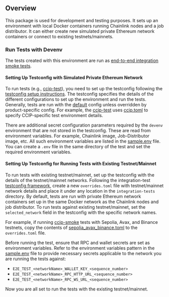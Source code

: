 ## Overview

This package is used for development and testing purposes. 
It sets up an environment with local Docker containers running Chainlink nodes and a job distributor. 
It can either create new simulated private Ethereum network containers or connect to existing testnets/mainnets.

### Run Tests with Devenv

The tests created with this environment are run as [end-to-end integration smoke tests](../../smoke).

#### Setting Up Testconfig with Simulated Private Ethereum Network

To run tests (e.g., [ccip-test](../../smoke/ccip_test.go)), 
you need to set up the testconfig following the [testconfig setup instructions](../../testconfig/README.md). 
The testconfig specifies the details of the different configurations to set up the environment and run the tests. 
Generally, tests are run with the [default](../../testconfig/default.toml) config unless overridden by product-specific config. 
For example, the [ccip-test](../../smoke/ccip_test.go) uses [ccip.toml](../../testconfig/ccip/ccip.toml) to specify 
CCIP-specific test environment details.

There are additional secret configuration parameters required by the `devenv` environment that are not stored in the testconfig. 
These are read from environment variables. For example, Chainlink image, Job-Distributor image, etc. 
All such environment variables are listed in the [sample.env](./.sample.env) file. 
You can create a `.env` file in the same directory of the test and set the required environment variables.

#### Setting Up Testconfig for Running Tests with Existing Testnet/Mainnet

To run tests with existing testnet/mainnet, set up the testconfig with the details of the testnet/mainnet networks. 
Following the integration-test [testconfig framework](../../testconfig/README.md#configuration-and-overrides), 
create a new `overrides.toml` file with testnet/mainnet network details and place it under any location in the `integration-tests` directory. 
By default, tests are run with private Ethereum network containers set up in the same Docker network as 
the Chainlink nodes and job distributor. To run tests against existing testnet/mainnet, 
set the `selected_network` field in the testconfig with the specific network names.

For example, if running [ccip-smoke](../../smoke/ccip_test.go) tests with Sepolia, Avax, and Binance testnets, 
copy the contents of [sepolia_avax_binance.toml](../../testconfig/ccip/overrides/sepolia_avax_binance.toml) 
to the `overrides.toml` file.

Before running the test, ensure that RPC and wallet secrets are set as environment variables. 
Refer to the environment variables pattern in the [sample.env](./.sample.env) file to 
provide necessary secrets applicable to the network you are running the tests against:
- `E2E_TEST_<networkName>_WALLET_KEY_<sequence_number>`
- `E2E_TEST_<networkName>_RPC_HTTP_URL_<sequence_number>`
- `E2E_TEST_<networkName>_RPC_WS_URL_<sequence_number>`

Now you are all set to run the tests with the existing testnet/mainnet.